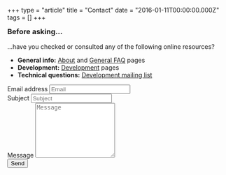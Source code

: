 +++
type = "article"
title = "Contact"
date = "2016-01-11T00:00:00.000Z"
tags = []
+++

<div class="alert alert-info">
<h3 style="margin-top:0">Before asking...</h3>
<p>...have you checked or consulted any of the following online resources?</p>
<ul>
<li><strong>General info:</strong> <a href="/about">About</a> and <a href="/about/faq">General FAQ</a> pages</li>
<li><strong>Development:</strong> <a href="/development">Development</a> pages</li>
<li><strong>Technical questions:</strong> <a href="https://www.freelists.org/list/haiku-development" target="_blank">Development mailing list</a></li>
</ul>
</div>

<form name="contact" action="/contact_thanks" netlify>
  <div class="form-group">
    <label for="em_addr">Email address</label>
    <input type="email" class="form-control" id="em_addr" name="em_addr" placeholder="Email">
  </div>
  <div class="form-group">
    <label for="em_subj">Subject</label>
    <input type="text" class="form-control" id="em_subj" name="em_subj" placeholder="Subject">
  </div>
  <div class="form-group">
    <label for="em_body">Message</label>
    <textarea id="em_body" name="em_body" class="form-control" style="min-height:125px;resize:vertical;" placeholder="Message"></textarea>
  </div>
  <button type="submit" class="btn btn-default">Send</button>
</form>
